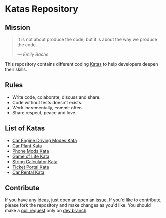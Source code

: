# Katas Repository

## Mission

>It is not about produce the code, but it is about the way we produce the code.
>
>&mdash; <cite>Emily Bache</cite>

This repository contains different coding [Katas][kata] to help developers deepen their skills.

## Rules

* Write code, colaborate, discuss and share.
* Code without tests doesn't exists.
* Work incrementally, commit often.
* Share respect, peace and love.

## List of Katas

* [Car Engine Driving Modes Kata](src/CarEngineDrivingModesKata/README.md)
* [Car Plant Kata](src/CarPlantKata/README.md)
* [Phone Mods Kata](src/PhoneModsKata/README.md)
* [Game of Life Kata](src/GameOfLifeKata/README.md)
* [String Calculator Kata](src/StringCalculatorKata/README.md)
* [Ticket Portal Kata](src/TicketPortalKata/README.md)
* [Car Rental Kata](src/CarRentalKata/README.md)

## Contribute

If you have any ideas, just open an [open an issue][issues]. 
If you'd like to contribute, please fork the repository and make changes as you'd like. 
You should make a [pull request][pull-requests] only on [dev branch][dev-branch].

[issues]: https://github.com/kalcik/katas/issues/new
[pull-requests]: https://github.com/kalcik/katas/pulls/new
[dev-branch]: https://github.com/kalcik/katas/tree/dev
[kata]: https://en.wikipedia.org/wiki/Kata_(programming)